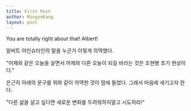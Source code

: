 ```yaml
---
title: First Post
author: MingyoKang
layout: post
---
```


You are totally right about that! Albert!

알버트 아인슈타인의 말을 누군가 이렇게 의역했다.

"어제와 같은 오늘을 살면서 어제와 다른 오늘이 되길 바라는 것은 조현병 초기 현상이다."

은근히 아래의 문구를 위와 같이 의역한 것이 맘에 들었다.
그래서 마음에 새기고자 한다.

"다른 삶을 살고 싶다면 새로운 변화를 두려워하지말고 시도하라!"

<span class="image left"><img src="{{ 'assets/images/Albert.jpg' | relative_url }}" alt="" /></span>